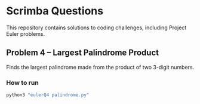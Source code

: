 # Scrimba Questions

This repository contains solutions to coding challenges, including Project Euler problems.

## Problem 4 – Largest Palindrome Product

Finds the largest palindrome made from the product of two 3-digit numbers.

### How to run

```bash
python3 "eulerQ4 palindrome.py"
